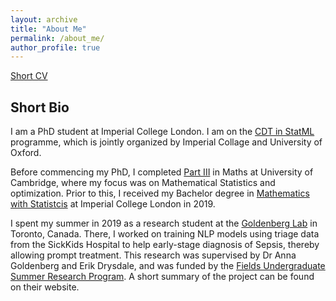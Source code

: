 ```yaml
---
layout: archive
title: "About Me"
permalink: /about_me/
author_profile: true
---
```

[Short CV](http://XingLLiu.github.io/files/cv_academic.pdf)


## Short Bio

I am a PhD student at Imperial College London. I am on the [CDT in StatML](https://statml.io/) programme, which is jointly organized by Imperial Collage and University of Oxford.

Before commencing my PhD, I completed [Part III](https://www.maths.cam.ac.uk/postgrad/part-iii/current) in Maths at University of Cambridge, where my focus was on Mathematical Statistics and optimization. Prior to this, I received my Bachelor degree in [Mathematics with Statistcis](https://www.imperial.ac.uk/study/ug/courses/mathematics-department/mathematics-with-statistics-bsc/) at Imperial College London in 2019. 

I spent my summer in 2019 as a research student at the [Goldenberg Lab](http://goldenberglab.ca/) in Toronto, Canada. There, I worked on training NLP models using triage data from the SickKids Hospital to help early-stage diagnosis of Sepsis, thereby allowing prompt treatment. This research was supervised by Dr Anna Goldenberg and Erik Drysdale, and was funded by the [Fields Undergraduate Summer Research Program](http://www.fields.utoronto.ca/activities/19-20/2019-fusrp). A short summary of the project can be found on their website. 

